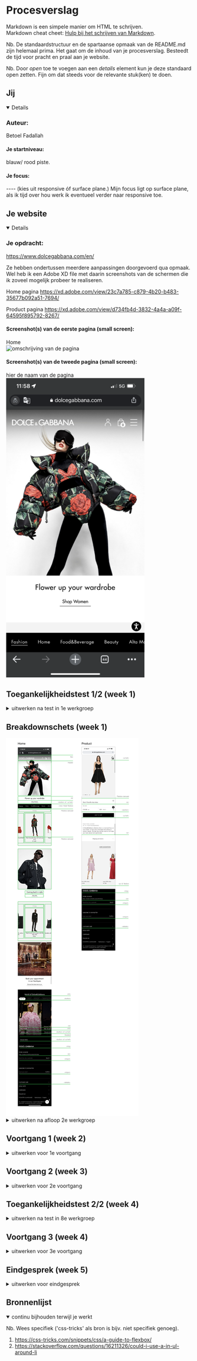 # Procesverslag
Markdown is een simpele manier om HTML te schrijven.  
Markdown cheat cheet: [Hulp bij het schrijven van Markdown](https://github.com/adam-p/markdown-here/wiki/Markdown-Cheatsheet).

Nb. De standaardstructuur en de spartaanse opmaak van de README.md zijn helemaal prima. Het gaat om de inhoud van je procesverslag. Besteedt de tijd voor pracht en praal aan je website.

Nb. Door *open* toe te voegen aan een *details* element kun je deze standaard open zetten. Fijn om dat steeds voor de relevante stuk(ken) te doen.



## Jij

<details open>

  ### Auteur:
  Betoel Fadallah

  #### Je startniveau:
  blauw/ rood piste.

  #### Je focus:
  ---- (kies uit responsive óf surface plane.)
  Mijn focus ligt op surface plane, als ik tijd over hou werk ik eventueel verder naar responsive toe. 

</details>



## Je website

<details open>

  ### Je opdracht:
  https://www.dolcegabbana.com/en/
  
  Ze hebben ondertussen meerdere aanpassingen doorgevoerd qua opmaak. Wel heb ik een Adobe XD file met daarin screenshots van de schermen die ik zoveel mogelijk probeer te realiseren.

  Home pagina
  https://xd.adobe.com/view/23c7a785-c879-4b20-b483-35677b092a51-7694/

  Product pagina
  https://xd.adobe.com/view/d734fb4d-3832-4a4a-a09f-64595f895792-8267/
  
  #### Screenshot(s) van de eerste pagina (small screen): 
  Home   
  <img src="readme-images/" width="375px" alt="omschrijving van de pagina">

  #### Screenshot(s) van de tweede pagina (small screen):
  hier de naam van de pagina  
  <img src="readme-images/dolce_and_gabbana_home_ss.png" width="375px" alt="omschrijving van de pagina">
 
</details>



## Toegankelijkheidstest 1/2 (week 1)

<details>
  <summary>uitwerken na test in 1e werkgroep</summary>

  ### Bevindingen
  Lijst met je bevindingen die in de test naar voren kwamen:

  Voor het onderzoeksfase heb ik samen met Leanne aantal verschillende testen uitgevoerd op de site om zo te achterhalen welke beperkingen en belemmeringen bepaalde doelgroepen wellicht tegenaan lopen. We hebben daarvoor verschillende visuele testen voor wat betreft zicht en beeld die verschillende gebruikers ervaren maar ook fysieke obstakels, denk aan typen op het toetsenbord waarbij elastiekjes om de vingers zijn gevestigd. Zo hebben we ook ervaren welke handelingen het lastiger maakt voor sommige gebruikers en konden we daardoor beter inleven. Er zijn 3 hoofd testen uitgevoerd:

  1. Blur/Glare Cataract #200776 werd als een groot belemmering ervaren. Overgroot deel van de teksten waren niet goed leesbaar en koste de gebruiker (Leanne) meer tijd om ze te herkennen. Deze gebruiker kan beter gebruik maken van gehoor, want op beeld kun je helaas niet rekennen... 
  <img src="readme-images/IMG_2233.jpg" width="375px" alt="omschrijving van de pagina">

  2. Low contrast bril #0778P van Optelec.com zorgde voor weinig tot geen belemmering. Voordeel van Dolce & Gabbana site (afgekort DC) is dat overgroot deel van de huisstijl en huidige campagne die gevoerd word sterk in contrast is en met name zwart/ wit.
  <img src="readme-images/IMG_2230.jpg" width="375px" alt="omschrijving van de pagina">

  3. Peripheral Field Loss #0775P zorgde voor een redelijke tot grote belemmering voor de gebruiker. Zicht over de site was matig, maar dit kwam voornamelijk door de beperkte beeld en de hoeveelheid breedte de gebruiker kon waarnemen. Knoppen waren lastiger te spotten, ook omdat DC aanzienlijk kleinere knoppen heeft dan een gemiddelde site.
  <img src="readme-images/IMG_2195.jpg" width="375px">

  4. Ballon voor ADHD en gebruikers met slechte concentratie span, was de site wel prima te bedienen. Visueel waren er geen belemmeringen. En over het algeel kan de gebruiker door de 2 losse navigatie balken(3 eigenlijk) sneller producten vinden door de geavanceerde menu opties die gecategoriseerd zijn.
  <img src="readme-images/IMG_2216.jpg" width="375px">

  5.   


  #### Screenreader
  Hier korte omschrijving (met indien nodig afbeeldingen)

  Over het algemeen is het wel prima, op sommige afbeeldingen lijkt het soms onnodige data te benoemen, of informatie die eerder is benoemd aan de hand van de kopjes.

  Hier een omschrijving van hoe het opgelost kan worden (met indien nodig afbeeldingen)

  Hoe dit opgelost kan worden is door bijvoorbeeld afbeel


  #### Muis en Toetsenbord 
  Hier korte omschrijving (met indien nodig afbeeldingen)

  Hier een omschrijving van hoe het opgelost kan worden (met indien nodig afbeeldingen)


  #### Motoriek (shocks, elastiekjes)
  Hier korte omschrijving (met indien nodig afbeeldingen)

  Hier een omschrijving van hoe het opgelost kan worden (met indien nodig afbeeldingen)


  #### Visueel (brillen, contrast, kleurenblind, dark/light). 
  Hier korte omschrijving (met indien nodig afbeeldingen)

  Hier een omschrijving van hoe het opgelost kan worden (met indien nodig afbeeldingen)

</details>



## Breakdownschets (week 1)

<img src="readme-images/breakdownschets.png">

<details>
  <summary>uitwerken na afloop 2e werkgroep</summary>

  ### de hele pagina: 
  

  ### dynamisch deel (bijv menu): 
  

  ### wellicht nog een dynamisch deel (bijv filter): 

</details>



## Voortgang 1 (week 2)

<details>
  <summary>uitwerken voor 1e voortgang</summary>

  ### Stand van zaken
  hier dit ging goed & dit was lastig (neem ook screenshots op van delen van je website en code)


  ### Agenda voor meeting
  samen met je groepje opstellen

  | student 1 Tijn     | student 2  Daphne        | student 3  Leanne  | student 4  Betoel (ik)      |
  | ---            | ---                | ---          | Is de basis van mijn html goed? |
  | dit bespreken  | en dit             | en ik dit    | Hoe pak ik de 3 navigaties aan?    |
  | en dat ook nog | dit als er tijd is | nog een punt | Is de huidige section verdeling goed? |
 


  ### Verslag van meeting
  hier na afloop snel de uitkomsten van de meeting vastleggen

  - ul mag ook los gebruikt worden hoeft niet altijd in een section. 
  - button tag vervangen met a href aangezien ze qua styling er ook zo uitzien.

  /////////////ZIE DOCUMENTATIE IN DOCS - NIET VERGETEN HIERIN TOEVOEGEN

</details>





## Voortgang 2 (week 3)

<details>
  <summary>uitwerken voor 2e voortgang</summary>

  ### Stand van zaken
  hier dit ging goed & dit was lastig (neem ook screenshots op van delen van je website en code)


  ### Agenda voor meeting
  samen met je groepje opstellen

  | student 1 Jade      | student 2  Daphne        | student 3 Leanne   | student 4  Betoel (ik)      |
  | ---            | ---                | ---          | ---              | Hoe kan ik een openklapbare nav maken in js?
  | dit bespreken  | en dit             | en ik dit    | en dan ik dat    | Css carousel effect
  | en dat ook nog | dit als er tijd is | nog een punt | dit wil ik zeker |
  | ...            | ...                | ...          | ...              |


  ### Verslag van meeting
  hier na afloop snel de uitkomsten van de meeting vastleggen

  - Een werkende nav met ondersteuning van Sanne
  - Hoe je een gradient kunt toevoegen aan een afbeelding en eventuele effecten
  - Css nog verder ordenen.

/////////////ZIE DOCUMENTATIE IN DOCS - NIET VERGETEN HIERIN TOEVOEGEN

</details>





## Toegankelijkheidstest 2/2 (week 4)

<details>
  <summary>uitwerken na test in 8e werkgroep</summary>

  ### Bevindingen
  Lijst met je bevindingen die in de test naar voren kwamen (geef ook aan wat er verbeterd is):

  #### Screenreader
  Hier korte omschrijving (met indien nodig afbeeldingen)

  Hier een omschrijving van hoe het opgelost kan worden (met indien nodig afbeeldingen)

  1. Logo leest alle onnodige data, dus de alt tekst en logo naam moet gewijzigd.  
  2. Navigatie 1 & 2 leest hij wel volledig. Alhoewel de eerste navigatie klapt hij niet open bij het benoemen van de linkjes.
  3. Carousels worden wel goed benoemd, afbeelding en teksten zijn samengevoegd waarbij de alt teksten niet worden voorgelezen.
  4. Section 4 word benoemd als section 3.
  5. Input form word wel herkend, alleen ontbreken de placeholder teksten.

  #### Muis en Toetsenbord 
  Hier korte omschrijving (met indien nodig afbeeldingen)

  Hier een omschrijving van hoe het opgelost kan worden (met indien nodig afbeeldingen)


  #### Motoriek (shocks, elastiekjes)
  Hier korte omschrijving (met indien nodig afbeeldingen)

  Hier een omschrijving van hoe het opgelost kan worden (met indien nodig afbeeldingen)


  #### Visueel (brillen, contrast, kleurenblind, dark/light). 
  Hier korte omschrijving (met indien nodig afbeeldingen)

  Hier een omschrijving van hoe het opgelost kan worden (met indien nodig afbeeldingen)
  ----Dit nog uitwerken

<img srrc="readme-images/test_ronde_2/IMG_5164.jpg" width="375px">

<img srrc="readme-images/test_ronde_2/IMG_5169.jpg" width="375px">

<img srrc="readme-images/test_ronde_2/IMG_5171.jpg" width="375px">

<img srrc="readme-images/test_ronde_2/IMG_5173.jpg" width="375px">

<img srrc="readme-images/test_ronde_2/IMG_5174.jpg" width="375px">

  1. Trichroacy normaal - prima
  2. Blue cone - contrast is gewoon prima, teksten zijn goed leesbaar.
  3. Monochromacy - zwart wit contrast is prima misschien linkjes met shop man 
  4. Greenweak - contrast is goed 
  5. Green- blind - zelfde
  6. Red weak - geen effecten
  7. Red blind - geen belemmeringen
  8. Blue weak - alles in het rood net als de huisstijl dus geen grote effecten
  9. Blue blind - zelfde als 8


  1. Low contrast - alles is wazig button/ linkjes mogen groter
  2. Color #0779P
  3. Hemifield loss #0777P
  4. Central field loss AMD #200774
  5. Combined loss Diabetic Eyes Disease #200773


</details>




## Voortgang 3 (week 4)

<details>
  <summary>uitwerken voor 3e voortgang</summary>

  ### Stand van zaken
  hier dit ging goed & dit was lastig (neem ook screenshots op van delen van je website en code)


  ### Agenda voor meeting
  samen met je groepje opstellen

  | student 1 Tijn     | student 2   Daphne       | student 3  Leanne  | student 4   Betoel (ik)     |
  | ---            | ---                | ---          | ---              | Hoe kan je een carousel in een oneindige loop coderen?
  | dit bespreken  | en dit             | en ik dit    | en dan ik dat    | Nav aanvullen met iconen?
  | en dat ook nog | dit als er tijd is | nog een punt | dit wil ik zeker |
  | ...            | ...                | ...          | ...              |


  ### Verslag van meeting
  hier na afloop snel de uitkomsten van de meeting vastleggen

  - Details tag gebruiken bij de footer om het plusje te kunnen maken.
  - Nav verbeteren mbt responsiveness
  - Hoe maak je een carousel in een oneindige loop? - blijkbaar is dit wel een lastige oplossing, dus verder niet besproken tijdens de meeting.
  - Nav in ul stoppen als je  iconen wilt aanvullen.

  /////////////ZIE DOCUMENTATIE IN DOCS - NIET VERGETEN HIERIN TOEVOEGEN

</details>





## Eindgesprek (week 5)

<details>
  <summary>uitwerken voor eindgesprek</summary>

  ### Je uitkomst - karakteristiek screenshots:
  <img src="readme-images/dummy-plaatje.jpg" width="375px" alt="uitomst opdracht 1">


  ### Dit ging goed/Heb ik geleerd: 
  Korte omschrijving met plaatjes

  <img src="readme-images/dummy-plaatje.jpg" width="375px" alt="top">


  ### Dit was lastig/Is niet gelukt:
  Korte omschrijving met plaatjes

  <img src="readme-images/dummy-plaatje.jpg" width="375px" alt="bummer">
</details>





## Bronnenlijst

<details open>
  <summary>continu bijhouden terwijl je werkt</summary>

  Nb. Wees specifiek ('css-tricks' als bron is bijv. niet specifiek genoeg).

  1. https://css-tricks.com/snippets/css/a-guide-to-flexbox/
  2. https://stackoverflow.com/questions/16211326/could-i-use-a-in-ul-around-li

</details>
